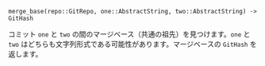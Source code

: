```
merge_base(repo::GitRepo, one::AbstractString, two::AbstractString) -> GitHash
```

コミット `one` と `two` の間のマージベース（共通の祖先）を見つけます。`one` と `two` はどちらも文字列形式である可能性があります。マージベースの `GitHash` を返します。
